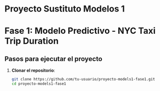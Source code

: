 # Proyecto Sustituto Modelos 1

# Fase 1: Modelo Predictivo - NYC Taxi Trip Duration

## Pasos para ejecutar el proyecto

1. **Clonar el repositorio**:
   ```bash
   git clone https://github.com/tu-usuario/proyecto-models1-fase1.git
   cd proyecto-models1-fase1
